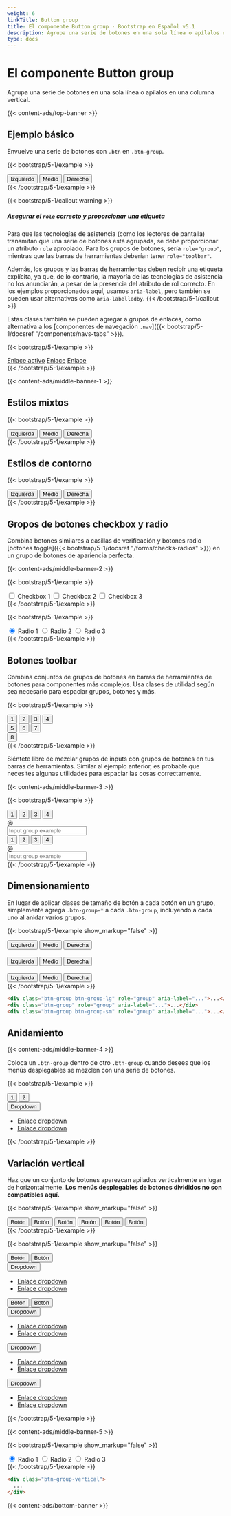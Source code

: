 ```yaml
---
weight: 6
linkTitle: Button group
title: El componente Button group · Bootstrap en Español v5.1
description: Agrupa una serie de botones en una sola línea o apílalos en una columna vertical.
type: docs
---
```


# El componente Button group

Agrupa una serie de botones en una sola línea o apílalos en una columna vertical.

{{< content-ads/top-banner >}}

## Ejemplo básico

Envuelve una serie de botones con `.btn` en `.btn-group`.

{{< bootstrap/5-1/example >}}
<div class="btn-group" role="group" aria-label="Basic example">
  <button type="button" class="btn btn-primary">Izquierdo</button>
  <button type="button" class="btn btn-primary">Medio</button>
  <button type="button" class="btn btn-primary">Derecho</button>
</div>
{{< /bootstrap/5-1/example >}}

{{< bootstrap/5-1/callout warning >}}
##### Asegurar el `role` correcto y proporcionar una etiqueta

Para que las tecnologías de asistencia (como los lectores de pantalla) transmitan que una serie de botones está agrupada, se debe proporcionar un atributo `role` apropiado. Para los grupos de botones, sería `role="group"`, mientras que las barras de herramientas deberían tener `role="toolbar"`.

Además, los grupos y las barras de herramientas deben recibir una etiqueta explícita, ya que, de lo contrario, la mayoría de las tecnologías de asistencia no los anunciarán, a pesar de la presencia del atributo de rol correcto. En los ejemplos proporcionados aquí, usamos `aria-label`, pero también se pueden usar alternativas como `aria-labelledby`.
{{< /bootstrap/5-1/callout >}}

Estas clases también se pueden agregar a grupos de enlaces, como alternativa a los [componentes de navegación `.nav`]({{< bootstrap/5-1/docsref "/components/navs-tabs" >}}).

{{< bootstrap/5-1/example >}}
<div class="btn-group">
  <a href="#" class="btn btn-primary active" aria-current="page">Enlace activo</a>
  <a href="#" class="btn btn-primary">Enlace</a>
  <a href="#" class="btn btn-primary">Enlace</a>
</div>
{{< /bootstrap/5-1/example >}}

{{< content-ads/middle-banner-1 >}}

## Estilos mixtos

{{< bootstrap/5-1/example >}}
<div class="btn-group" role="group" aria-label="Basic mixed styles example">
  <button type="button" class="btn btn-danger">Izquierda</button>
  <button type="button" class="btn btn-warning">Medio</button>
  <button type="button" class="btn btn-success">Derecha</button>
</div>
{{< /bootstrap/5-1/example >}}

## Estilos de contorno

{{< bootstrap/5-1/example >}}
<div class="btn-group" role="group" aria-label="Basic outlined example">
  <button type="button" class="btn btn-outline-primary">Izquierda</button>
  <button type="button" class="btn btn-outline-primary">Medio</button>
  <button type="button" class="btn btn-outline-primary">Derecha</button>
</div>
{{< /bootstrap/5-1/example >}}

## Gropos de botones checkbox y radio

Combina botones similares a casillas de verificación y botones radio [botones toggle]({{< bootstrap/5-1/docsref "/forms/checks-radios" >}}) en un grupo de botones de apariencia perfecta.

{{< content-ads/middle-banner-2 >}}

{{< bootstrap/5-1/example >}}
<div class="btn-group" role="group" aria-label="Basic checkbox toggle button group">
  <input type="checkbox" class="btn-check" id="btncheck1" autocomplete="off">
  <label class="btn btn-outline-primary" for="btncheck1">Checkbox 1</label>

  <input type="checkbox" class="btn-check" id="btncheck2" autocomplete="off">
  <label class="btn btn-outline-primary" for="btncheck2">Checkbox 2</label>

  <input type="checkbox" class="btn-check" id="btncheck3" autocomplete="off">
  <label class="btn btn-outline-primary" for="btncheck3">Checkbox 3</label>
</div>
{{< /bootstrap/5-1/example >}}

{{< bootstrap/5-1/example >}}
<div class="btn-group" role="group" aria-label="Basic radio toggle button group">
  <input type="radio" class="btn-check" name="btnradio" id="btnradio1" autocomplete="off" checked>
  <label class="btn btn-outline-primary" for="btnradio1">Radio 1</label>

  <input type="radio" class="btn-check" name="btnradio" id="btnradio2" autocomplete="off">
  <label class="btn btn-outline-primary" for="btnradio2">Radio 2</label>

  <input type="radio" class="btn-check" name="btnradio" id="btnradio3" autocomplete="off">
  <label class="btn btn-outline-primary" for="btnradio3">Radio 3</label>
</div>
{{< /bootstrap/5-1/example >}}

## Botones toolbar

Combina conjuntos de grupos de botones en barras de herramientas de botones para componentes más complejos. Usa clases de utilidad según sea necesario para espaciar grupos, botones y más.

{{< bootstrap/5-1/example >}}
<div class="btn-toolbar" role="toolbar" aria-label="Toolbar with button groups">
  <div class="btn-group me-2" role="group" aria-label="First group">
    <button type="button" class="btn btn-primary">1</button>
    <button type="button" class="btn btn-primary">2</button>
    <button type="button" class="btn btn-primary">3</button>
    <button type="button" class="btn btn-primary">4</button>
  </div>
  <div class="btn-group me-2" role="group" aria-label="Second group">
    <button type="button" class="btn btn-secondary">5</button>
    <button type="button" class="btn btn-secondary">6</button>
    <button type="button" class="btn btn-secondary">7</button>
  </div>
  <div class="btn-group" role="group" aria-label="Third group">
    <button type="button" class="btn btn-info">8</button>
  </div>
</div>
{{< /bootstrap/5-1/example >}}

Siéntete libre de mezclar grupos de inputs con grupos de botones en tus barras de herramientas. Similar al ejemplo anterior, es probable que necesites algunas utilidades para espaciar las cosas correctamente.

{{< content-ads/middle-banner-3 >}}

{{< bootstrap/5-1/example >}}
<div class="btn-toolbar mb-3" role="toolbar" aria-label="Toolbar with button groups">
  <div class="btn-group me-2" role="group" aria-label="First group">
    <button type="button" class="btn btn-outline-secondary">1</button>
    <button type="button" class="btn btn-outline-secondary">2</button>
    <button type="button" class="btn btn-outline-secondary">3</button>
    <button type="button" class="btn btn-outline-secondary">4</button>
  </div>
  <div class="input-group">
    <div class="input-group-text" id="btnGroupAddon">@</div>
    <input type="text" class="form-control" placeholder="Input group example" aria-label="Input group example" aria-describedby="btnGroupAddon">
  </div>
</div>

<div class="btn-toolbar justify-content-between" role="toolbar" aria-label="Toolbar with button groups">
  <div class="btn-group" role="group" aria-label="First group">
    <button type="button" class="btn btn-outline-secondary">1</button>
    <button type="button" class="btn btn-outline-secondary">2</button>
    <button type="button" class="btn btn-outline-secondary">3</button>
    <button type="button" class="btn btn-outline-secondary">4</button>
  </div>
  <div class="input-group">
    <div class="input-group-text" id="btnGroupAddon2">@</div>
    <input type="text" class="form-control" placeholder="Input group example" aria-label="Input group example" aria-describedby="btnGroupAddon2">
  </div>
</div>
{{< /bootstrap/5-1/example >}}

## Dimensionamiento

En lugar de aplicar clases de tamaño de botón a cada botón en un grupo, simplemente agrega `.btn-group-*` a cada `.btn-group`, incluyendo a cada uno al anidar varios grupos.

{{< bootstrap/5-1/example show_markup="false" >}}
  <div class="btn-group btn-group-lg" role="group" aria-label="Large button group">
    <button type="button" class="btn btn-outline-dark">Izquierda</button>
    <button type="button" class="btn btn-outline-dark">Medio</button>
    <button type="button" class="btn btn-outline-dark">Derecha</button>
  </div>
  <br>
  <div class="btn-group" role="group" aria-label="Default button group">
    <button type="button" class="btn btn-outline-dark">Izquierda</button>
    <button type="button" class="btn btn-outline-dark">Medio</button>
    <button type="button" class="btn btn-outline-dark">Derecha</button>
  </div>
  <br>
  <div class="btn-group btn-group-sm" role="group" aria-label="Small button group">
    <button type="button" class="btn btn-outline-dark">Izquierda</button>
    <button type="button" class="btn btn-outline-dark">Medio</button>
    <button type="button" class="btn btn-outline-dark">Derecha</button>
  </div>
{{< /bootstrap/5-1/example >}}

```html
<div class="btn-group btn-group-lg" role="group" aria-label="...">...</div>
<div class="btn-group" role="group" aria-label="...">...</div>
<div class="btn-group btn-group-sm" role="group" aria-label="...">...</div>
```

## Anidamiento

{{< content-ads/middle-banner-4 >}}

Coloca un `.btn-group` dentro de otro `.btn-group` cuando desees que los menús desplegables se mezclen con una serie de botones.

{{< bootstrap/5-1/example >}}
<div class="btn-group" role="group" aria-label="Button group with nested dropdown">
  <button type="button" class="btn btn-primary">1</button>
  <button type="button" class="btn btn-primary">2</button>

  <div class="btn-group" role="group">
    <button id="btnGroupDrop1" type="button" class="btn btn-primary dropdown-toggle" data-bs-toggle="dropdown" aria-expanded="false">
      Dropdown
    </button>
    <ul class="dropdown-menu" aria-labelledby="btnGroupDrop1">
      <li><a class="dropdown-item" href="#">Enlace dropdown</a></li>
      <li><a class="dropdown-item" href="#">Enlace dropdown</a></li>
    </ul>
  </div>
</div>
{{< /bootstrap/5-1/example >}}

## Variación vertical

Haz que un conjunto de botones aparezcan apilados verticalmente en lugar de horizontalmente. **Los menús desplegables de botones divididos no son compatibles aquí.**

{{< bootstrap/5-1/example show_markup="false" >}}
  <div class="btn-group-vertical" role="group" aria-label="Vertical button group">
    <button type="button" class="btn btn-dark">Botón</button>
    <button type="button" class="btn btn-dark">Botón</button>
    <button type="button" class="btn btn-dark">Botón</button>
    <button type="button" class="btn btn-dark">Botón</button>
    <button type="button" class="btn btn-dark">Botón</button>
    <button type="button" class="btn btn-dark">Botón</button>
  </div>
{{< /bootstrap/5-1/example >}}

{{< bootstrap/5-1/example show_markup="false" >}}
  <div class="btn-group-vertical" role="group" aria-label="Vertical button group">
    <button type="button" class="btn btn-primary">Botón</button>
    <button type="button" class="btn btn-primary">Botón</button>
    <div class="btn-group" role="group">
      <button id="btnGroupVerticalDrop1" type="button" class="btn btn-primary dropdown-toggle" data-bs-toggle="dropdown" aria-expanded="false">
        Dropdown
      </button>
      <ul class="dropdown-menu" aria-labelledby="btnGroupVerticalDrop1">
        <li><a class="dropdown-item" href="#">Enlace dropdown</a></li>
        <li><a class="dropdown-item" href="#">Enlace dropdown</a></li>
      </ul>
    </div>
    <button type="button" class="btn btn-primary">Botón</button>
    <button type="button" class="btn btn-primary">Botón</button>
    <div class="btn-group" role="group">
      <button id="btnGroupVerticalDrop2" type="button" class="btn btn-primary dropdown-toggle" data-bs-toggle="dropdown" aria-expanded="false">
        Dropdown
      </button>
      <ul class="dropdown-menu" aria-labelledby="btnGroupVerticalDrop2">
        <li><a class="dropdown-item" href="#">Enlace dropdown</a></li>
        <li><a class="dropdown-item" href="#">Enlace dropdown</a></li>
      </ul>
    </div>
    <div class="btn-group" role="group">
      <button id="btnGroupVerticalDrop3" type="button" class="btn btn-primary dropdown-toggle" data-bs-toggle="dropdown" aria-expanded="false">
        Dropdown
      </button>
      <ul class="dropdown-menu" aria-labelledby="btnGroupVerticalDrop3">
        <li><a class="dropdown-item" href="#">Enlace dropdown</a></li>
        <li><a class="dropdown-item" href="#">Enlace dropdown</a></li>
      </ul>
    </div>
    <div class="btn-group" role="group">
      <button id="btnGroupVerticalDrop4" type="button" class="btn btn-primary dropdown-toggle" data-bs-toggle="dropdown" aria-expanded="false">
        Dropdown
      </button>
      <ul class="dropdown-menu" aria-labelledby="btnGroupVerticalDrop4">
        <li><a class="dropdown-item" href="#">Enlace dropdown</a></li>
        <li><a class="dropdown-item" href="#">Enlace dropdown</a></li>
      </ul>
    </div>
  </div>
{{< /bootstrap/5-1/example >}}

{{< content-ads/middle-banner-5 >}}

{{< bootstrap/5-1/example show_markup="false" >}}
  <div class="btn-group-vertical" role="group" aria-label="Vertical radio toggle button group">
    <input type="radio" class="btn-check" name="vbtn-radio" id="vbtn-radio1" autocomplete="off" checked>
    <label class="btn btn-outline-danger" for="vbtn-radio1">Radio 1</label>
    <input type="radio" class="btn-check" name="vbtn-radio" id="vbtn-radio2" autocomplete="off">
    <label class="btn btn-outline-danger" for="vbtn-radio2">Radio 2</label>
    <input type="radio" class="btn-check" name="vbtn-radio" id="vbtn-radio3" autocomplete="off">
    <label class="btn btn-outline-danger" for="vbtn-radio3">Radio 3</label>
  </div>
{{< /bootstrap/5-1/example >}}

```html
<div class="btn-group-vertical">
  ...
</div>
```

{{< content-ads/bottom-banner >}}
